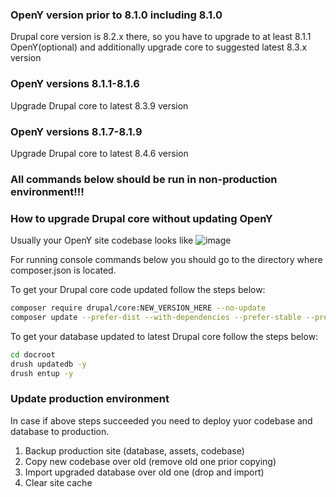 ### OpenY version prior to 8.1.0 including 8.1.0

Drupal core version is 8.2.x there, so you have to upgrade to at least 8.1.1 OpenY(optional) and additionally upgrade core to suggested latest 8.3.x version 

### OpenY versions 8.1.1-8.1.6

Upgrade Drupal core to latest 8.3.9 version

### OpenY versions 8.1.7-8.1.9

Upgrade Drupal core to latest 8.4.6 version

### All commands below should be run in non-production environment!!!

### How to upgrade Drupal core without updating OpenY

Usually your OpenY site codebase looks like
![image](https://user-images.githubusercontent.com/563412/38021333-33d15be4-3285-11e8-9798-e8605e2422a8.png)

For running console commands below you should go to the directory where composer.json is located.

To get your Drupal core code updated follow the steps below:

```sh
composer require drupal/core:NEW_VERSION_HERE --no-update
composer update --prefer-dist --with-dependencies --prefer-stable --prefer-lowest --no-suggest
```
To get your database updated to latest Drupal core follow the steps below:

```sh
cd docroot
drush updatedb -y
drush entup -y
```

### Update production environment

In case if above steps succeeded you need to deploy yuor codebase and database to production.
1. Backup production site (database, assets, codebase)
2. Copy new codebase over old (remove old one prior copying)
3. Import upgraded database over old one (drop and import)
4. Clear site cache